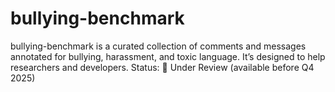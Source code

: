 # bullying-benchmark
bullying-benchmark is a curated collection of comments and messages annotated for bullying, harassment, and toxic language. It’s designed to help researchers and developers. 
Status: 🚧 Under Review (available before Q4 2025)


